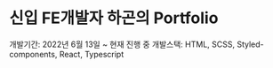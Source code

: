 # 신입 FE개발자 하곤의 Portfolio

개발기간: 2022년 6월 13일 ~ 현재 진행 중
개발스택: HTML, SCSS, Styled-components, React, Typescript
